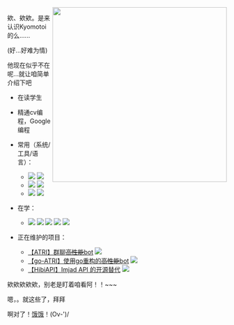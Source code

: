 <img align="right" src="https://cdn.jsdelivr.net/gh/Kyomotoi/CDN@master/noting/iina3.png" width='400px'>

欸、欸欸。是来认识Kyomotoi的么......

(好...好难为情)

他现在似乎不在呢...就让咱简单介绍下吧

- 在读学生

- 精通cv编程，Google编程

- 常用（系统/工具/语言）：
  - ![](https://img.shields.io/badge/Windows10-0078d6?style=flat-square&logo=windows&logoColor=fff) ![](https://img.shields.io/badge/Debian-A81D33?style=flat-square&logo=Debian&logoColor=fff)
  - ![](https://img.shields.io/badge/IDE-Visual%20Studio%20Code-007acc?style=flat-square&logo=visual-studio-code&logoColor=fff) ![](https://img.shields.io/badge/IDE-Android%20Studio-3DDC84?style=flat-square&logo=android-studio&logoColor=fff)
  - ![](https://img.shields.io/badge/-Python-3776ab?style=flat-square&logo=Python&logoColor=fff) ![](https://img.shields.io/badge/-Go-00ADD8?style=flat-square&logo=Go&logoColor=fff)

- 在学：
  - ![](https://img.shields.io/badge/-Java-007396?style=flat-square&logo=Java&logoColor=fff) ![](https://img.shields.io/badge/-Dart-0175C2?style=flat-square&logo=Dart&logoColor=fff) ![](https://img.shields.io/badge/-JavaScript-F7DF1E?style=flat-square&logo=JavaScript&logoColor=fff) ![](https://img.shields.io/badge/-TypeScript-3178C6?style=flat-square&logo=TypeScript&logoColor=fff) ![](https://img.shields.io/badge/-Vue.js-4FC08D?style=flat-square&logo=Vue.js&logoColor=fff)

- 正在维护的项目：
  - [【ATRI】群聊~~高性能~~bot](https://github.com/Kyomotoi/ATRI) [![](https://img.shields.io/github/stars/Kyomotoi/ATRI.svg?&label=☆&labelColor=8c8&color=yellow)](https://github.com/Kyomotoi/ATRI/stargazers)
  - [【go-ATRI】使用go重构的~~高性能~~bot](https://github.com/Kyomotoi/go-ATRI) [![](https://img.shields.io/github/stars/Kyomotoi/go-ATRI.svg?&label=☆&labelColor=8c8&color=yellow)](https://github.com/Kyomotoi/go-ATRI/stargazers)
  - [【HibiAPI】Imjad API 的开源替代](https://github.com/mixmoe/HibiAPI) [![](https://img.shields.io/github/stars/mixmoe/HibiAPI.svg?&label=☆&labelColor=8c8&color=yellow)](https://github.com/mixmoe/HibiAPI/stargazers)

欸欸欸欸欸，别老是盯着咱看阿！！~~~

嗯，。就这些了，拜拜

啊对了！[饿饿](https://www.afdian.net/@Kyomotoi)！(Ov-')/
